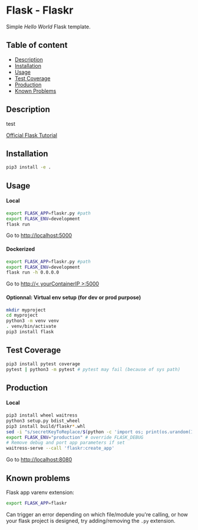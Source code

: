 # Flask - Flaskr

Simple *Hello World* Flask template.

## Table of content

- [Description](#description)
- [Installation](#installation)
- [Usage](#usage)
- [Test Coverage](#test-coverage)
- [Production](#production)
- [Known Problems](#known-problems)

## Description

test

[Official Flask Tutorial](https://flask.palletsprojects.com/en/1.1.x/tutorial)

## Installation

```bash
pip3 install -e .
```

## Usage

#### Local

```bash
export FLASK_APP=flaskr.py #path
export FLASK_ENV=development 
flask run
```
Go to [http://localhost:5000](http://localhost:5000)

#### Dockerized

```bash
export FLASK_APP=flaskr.py #path
export FLASK_ENV=development 
flask run -h 0.0.0.0
```
Go to [http://< yourContainerIP >:5000](http://172.17.0.2:5000)

#### Optionnal: Virtual env setup (for dev or prod purpose)

```bash
mkdir myproject
cd myproject
python3 -m venv venv
. venv/bin/activate
pip3 install flask
```

## Test Coverage

```bash
pip3 install pytest coverage
pytest | python3 -m pytest # pytest may fail (because of sys path)
```

## Production

#### Local
```bash
pip3 install wheel waitress
python3 setup.py bdist_wheel
pip3 install build/flaskr*.whl
sed -i "s/secretKeyToReplace/$(python -c 'import os; print(os.urandom(16))')/g" flaskr/__init__.py
export FLASK_ENV="production" # override FLASK_DEBUG
# Remove debug and port app parameters if set
waitress-serve --call 'flaskr:create_app'
```
Go to [http://localhost:8080](http://localhost:8080)

## Known problems 

Flask app varenv extension:
```bash
export FLASK_APP=flaskr
```
Can trigger an error depending on which file/module you're calling, or how your flask project is designed, try adding/removing the `.py` extension.
